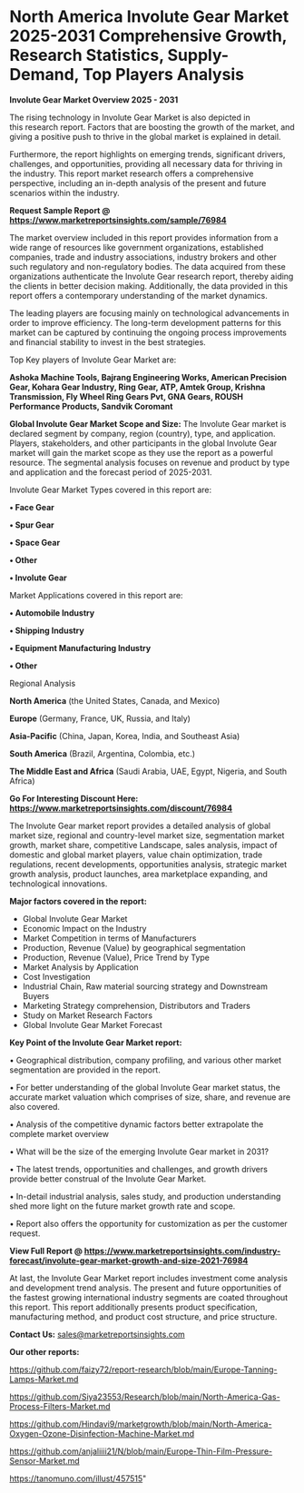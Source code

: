 # North America Involute Gear Market 2025-2031 Comprehensive Growth, Research Statistics, Supply-Demand,  Top Players Analysis

<Strong> Involute Gear Market Overview 2025 - 2031</strong>

The rising technology in Involute Gear Market is also depicted in this research report. Factors that are boosting the growth of the market, and giving a positive push to thrive in the global market is explained in detail.

Furthermore, the report highlights on emerging trends, significant drivers, challenges, and opportunities, providing all necessary data for thriving in the industry. This report market research offers a comprehensive perspective, including an in-depth analysis of the present and future scenarios within the industry.

<strong>Request Sample Report @ <a href=https://www.marketreportsinsights.com/sample/76984>https://www.marketreportsinsights.com/sample/76984</a></strong>

The market overview included in this report provides information from a wide range of resources like government organizations, established companies, trade and industry associations, industry brokers and other such regulatory and non-regulatory bodies. The data acquired from these organizations authenticate the Involute Gear research report, thereby aiding the clients in better decision making. Additionally, the data provided in this report offers a contemporary understanding of the market dynamics.

The leading players are focusing mainly on technological advancements in order to improve efficiency. The long-term development patterns for this market can be captured by continuing the ongoing process improvements and financial stability to invest in the best strategies.

Top Key players of Involute Gear Market are:

<strong>Ashoka Machine Tools, Bajrang Engineering Works, American Precision Gear, Kohara Gear Industry, Ring Gear, ATP, Amtek Group, Krishna Transmission, Fly Wheel Ring Gears Pvt, GNA Gears, ROUSH Performance Products, Sandvik Coromant</strong>

<strong><b>Global Involute Gear Market Scope and Size:</b></strong>
The Involute Gear market is declared segment by company, region (country), type, and application. Players, stakeholders, and other participants in the global Involute Gear market will gain the market scope as they use the report as a powerful resource. The segmental analysis focuses on revenue and product by type and application and the forecast period of 2025-2031.

Involute Gear Market Types covered in this report are:

<strong>• Face Gear

• Spur Gear

• Space Gear

• Other

• Involute Gear</strong>

Market Applications covered in this report are:

<strong>• Automobile Industry

• Shipping Industry

• Equipment Manufacturing Industry

• Other</strong> 

Regional Analysis

<strong>North America</strong> (the United States, Canada, and Mexico)

<strong>Europe</strong> (Germany, France, UK, Russia, and Italy)

<strong>Asia-Pacific</strong> (China, Japan, Korea, India, and Southeast Asia)

<strong>South America</strong> (Brazil, Argentina, Colombia, etc.)

<strong>The Middle East and Africa</strong> (Saudi Arabia, UAE, Egypt, Nigeria, and South Africa)

<strong>Go For Interesting Discount Here: <a href=https://www.marketreportsinsights.com/discount/76984>https://www.marketreportsinsights.com/discount/76984</a></strong>

The Involute Gear market report provides a detailed analysis of global market size, regional and country-level market size, segmentation market growth, market share, competitive Landscape, sales analysis, impact of domestic and global market players, value chain optimization, trade regulations, recent developments, opportunities analysis, strategic market growth analysis, product launches, area marketplace expanding, and technological innovations.

<strong><b>Major factors covered in the report:</b></strong>
<ul>
  <li>Global Involute Gear Market </li>
  <li>Economic Impact on the Industry</li>
  <li>Market Competition in terms of Manufacturers</li>
  <li>Production, Revenue (Value) by geographical segmentation</li>
  <li>Production, Revenue (Value), Price Trend by Type</li>
  <li>Market Analysis by Application</li>
  <li>Cost Investigation</li>
  <li>Industrial Chain, Raw material sourcing strategy and Downstream Buyers</li>
  <li>Marketing Strategy comprehension, Distributors and Traders</li>
  <li>Study on Market Research Factors</li>
  <li>Global Involute Gear Market Forecast</li>
</ul>

<strong><b>Key Point of the Involute Gear Market report:</b></strong>

• Geographical distribution, company profiling, and various other market segmentation are provided in the report.

• For better understanding of the global Involute Gear market status, the accurate market valuation which comprises of size, share, and revenue are also covered.

• Analysis of the competitive dynamic factors better extrapolate the complete market overview

• What will be the size of the emerging Involute Gear market in 2031?

• The latest trends, opportunities and challenges, and growth drivers provide better construal of the Involute Gear Market.

• In-detail industrial analysis, sales study, and production understanding shed more light on the future market growth rate and scope.

• Report also offers the opportunity for customization as per the customer request.

<strong><b>View Full Report @ <a href=https://www.marketreportsinsights.com/industry-forecast/involute-gear-market-growth-and-size-2021-76984>https://www.marketreportsinsights.com/industry-forecast/involute-gear-market-growth-and-size-2021-76984</a></b></strong>


At last, the Involute Gear Market report includes investment come analysis and development trend analysis. The present and future opportunities of the fastest growing international industry segments are coated throughout this report. This report additionally presents product specification, manufacturing method, and product cost structure, and price structure.

<strong>Contact Us:</strong>
sales@marketreportsinsights.com

<strong>Our other reports:</strong>

<a href=https://github.com/faizy72/report-research/blob/main/Europe-Tanning-Lamps-Market.md>https://github.com/faizy72/report-research/blob/main/Europe-Tanning-Lamps-Market.md</a>

<a href=https://github.com/Siya23553/Research/blob/main/North-America-Gas-Process-Filters-Market.md>https://github.com/Siya23553/Research/blob/main/North-America-Gas-Process-Filters-Market.md</a>

<a href=https://github.com/Hindavi9/marketgrowth/blob/main/North-America-Oxygen-Ozone-Disinfection-Machine-Market.md>https://github.com/Hindavi9/marketgrowth/blob/main/North-America-Oxygen-Ozone-Disinfection-Machine-Market.md</a>

<a href=https://github.com/anjaliiii21/N/blob/main/Europe-Thin-Film-Pressure-Sensor-Market.md>https://github.com/anjaliiii21/N/blob/main/Europe-Thin-Film-Pressure-Sensor-Market.md</a>

<a href=https://tanomuno.com/illust/457515>https://tanomuno.com/illust/457515</a>"
